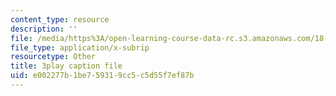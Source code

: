 ```yaml
---
content_type: resource
description: ''
file: /media/https%3A/open-learning-course-data-rc.s3.amazonaws.com/18-03sc-differential-equations-fall-2011/e002277b1be759319cc5c5d55f7ef87b_MCrDzhpu3-s.vtt
file_type: application/x-subrip
resourcetype: Other
title: 3play caption file
uid: e002277b-1be7-5931-9cc5-c5d55f7ef87b
---
```

